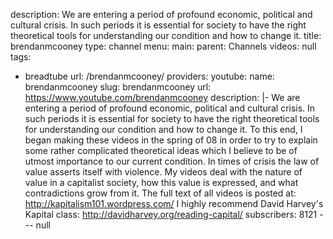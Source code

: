 description: We are entering a period of profound economic, political and cultural
  crisis. In such periods it is essential for society to have the right theoretical
  tools for understanding our condition and how to change it.
title: brendanmcooney
type: channel
menu:
  main:
    parent: Channels
videos: null
tags:
- breadtube
url: /brendanmcooney/
providers:
  youtube:
    name: brendanmcooney
    slug: brendanmcooney
    url: https://www.youtube.com/brendanmcooney
    description: |-
      We are entering a period of profound economic, political and cultural crisis. In such periods it is essential for society to have the right theoretical tools for understanding our condition and how to change it. To this end, I began making these videos in the spring of 08 in order to try to explain some rather complicated theoretical ideas which I believe to be of utmost importance to our current condition.
      In times of crisis the law of value asserts itself with violence. My videos deal with the nature of value in a capitalist society, how this value is expressed, and what contradictions grow from it.
      The full text of all videos is posted at:
      http://kapitalism101.wordpress.com/
      I highly recommend David Harvey's Kapital class:
      http://davidharvey.org/reading-capital/
    subscribers: 8121
--- null

